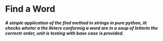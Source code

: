 # Find a Word
##### A simple application of the find method in strings in pure python, iit checks wheter a the lleters conformig a word are in a soup of letterin the correctr order, unit is testing with base case is provided.
